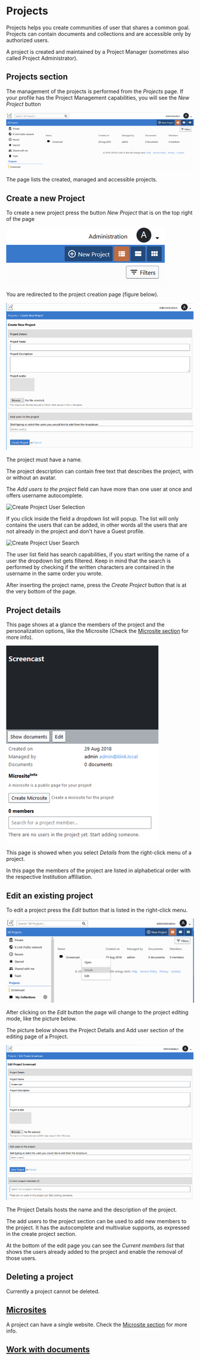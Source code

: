 # Projects

Projects helps you create communities of user that shares a common goal. Projects can contain documents and collections and are accessible only by authorized users.

A project is created and maintained by a Project Manager (sometimes also called Project Administrator).


## Projects section

The management of the projects is performed from the _Projects_ page. If your profile has the Project Management capabilities, you will see the _New Project_ button

![navigation menu](./img/dms-projects-section.JPG)

The page lists the created, managed and accessible projects. 

## Create a new Project

To create a new project press the button _New Project_ that is on the top right of the page

![Create Project Button](./img/dms-projects-new-btn.JPG)

You are redirected to the project creation page (figure below).

![Create Project Create](./img/dms-projects-create.JPG)

The project must have a name. 

The project description can contain free text that describes the project, with or without an avatar.

The _Add users to the project_ field can have more than one user at once and offers username autocomplete.

![Create Project User Selection](./img/dms-projects-user-dropdown.JPG)

If you click inside the field a dropdown list will popup. The list will only contains the users that can be added, in other words all the users that are not already in the project and don't have a Guest profile. 

![Create Project User Search](./img/dms-projects-user-dropdown-search.JPG)

The user list field has search capabilities, if you start writing the name of a user the dropdown list gets filtered. Keep in mind that the search is performed by checking if the written characters are contained in the username in the same order you wrote.

After inserting the project name, press the _Create Project_ button that is at the very bottom of the page.

## Project details

This page shows at a glance the members of the project and the personalization options, like the Microsite (Check the [Microsite section](../microsite/index.md) for more info).

![Project Details](./img/dms-project-show.JPG)

This page is showed when you select _Details_ from the right-click menu of a project.

In this page the members of the project are listed in alphabetical order with the respective Institution affiliation.


## Edit an existing project

To edit a project press the _Edit_ button that is listed in the right-click menu. 

![Project Edit - details-menu](./img/dms-project-details-menu.PNG)

After clicking on the _Edit_ button the page will change to the project editing mode, like the picture below. 

The picture below shows the Project Details and Add user section of the editing page of a Project.

![Project Edit - details and add user part](./img/dms-projects-edit-1.JPG)

The Project Details hosts the name and the description of the project.

The add users to the project section can be used to add new members to the project. It has the autocomplete and multivalue supports, as expressed in the create project section.

At the bottom of the edit page you can see the _Current members list_ that shows the users already added to the project and enable the removal of those users.

## Deleting a project

Currently a project cannot be deleted.

## [Microsites](../microsite/index.md)

A project can have a single website. Check the [Microsite section](../microsite/index.md) for more info.

## [Work with documents](.../documents/work-with-documents.md)
